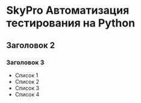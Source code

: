 # SkyPro Автоматизация тестирования на Python

## Заголовок 2

### Заголовок 3

- Список 1
- Список 2
- Список 3
- Список 4
  
